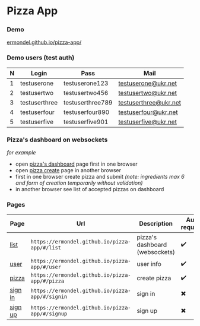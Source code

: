 Pizza App
===============================

### Demo
[ermondel.github.io/pizza-app/](https://ermondel.github.io/pizza-app/)

### Demo users (test auth)

| N | Login | Pass | Mail |
| --- | --- | --- | --- |
| 1 | testuserone | testuserone123 |  testuserone@ukr.net |
| 2 | testusertwo | testusertwo456 |  testusertwo@ukr.net |
| 3 | testuserthree | testuserthree789 |  testuserthree@ukr.net |
| 4 | testuserfour | testuserfour890 |  testuserfour@ukr.net |
| 5 | testuserfive | testuserfive901 |  testuserfive@ukr.net |

### Pizza's dashboard on websockets
*for example*
* open [pizza's dashboard](https://ermondel.github.io/pizza-app/#/list) page first in one browser
* open [pizza create](https://ermondel.github.io/pizza-app/#/pizza) page in another browser
* first in one browser create pizza and submit *(note: ingredients max 6 and form of creation temporarily without validation)*
* in another browser see list of accepted pizzas on dashboard

### Pages

Page | Url | Description | Auth required |
| --- | --- | --- | --- |
| [list](https://ermondel.github.io/pizza-app/#/list) | `https://ermondel.github.io/pizza-app/#/list` | pizza's dashboard (websockets) |  :heavy_check_mark: |
| [user](https://ermondel.github.io/pizza-app/#/user) | `https://ermondel.github.io/pizza-app/#/user` | user info |  :heavy_check_mark: |
| [pizza](https://ermondel.github.io/pizza-app/#/pizza) | `https://ermondel.github.io/pizza-app/#/pizza` | create pizza |  :heavy_check_mark: |
| [sign in](https://ermondel.github.io/pizza-app/#/signin) | `https://ermondel.github.io/pizza-app/#/signin` | sign in |  :heavy_multiplication_x: |
| [sign up](https://ermondel.github.io/pizza-app/#/signup) | `https://ermondel.github.io/pizza-app/#/signup` | sign up |  :heavy_multiplication_x: |

